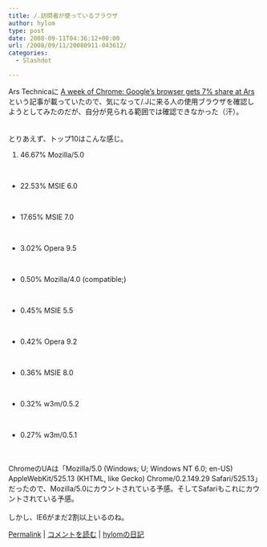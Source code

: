 ```yaml
---
title: /.訪問者が使っているブラウザ
author: hylom
type: post
date: 2008-09-11T04:36:12+00:00
url: /2008/09/11/20080911-043612/
categories:
  - Slashdot

---
```

Ars Technicaに [A week of Chrome: Google&#8217;s browser gets 7% share at Ars][1]という記事が載っていたので、気になって/.Jに来る人の使用ブラウザを確認しようとしてみたのだが、自分が見られる範囲では確認できなかった（汗）。  
</br>   
とりあえず、トップ10はこんな感じ。</br> 

  1. 46.67% Mozilla/5.0 

</br> 

  * 22.53% MSIE 6.0 
</br> 

  * 17.65% MSIE 7.0 
</br> 

  * 3.02% Opera 9.5 
</br> 

  * 0.50% Mozilla/4.0 (compatible;) 
</br> 

  * 0.45% MSIE 5.5 
</br> 

  * 0.42% Opera 9.2 
</br> 

  * 0.36% MSIE 8.0 
</br> 

  * 0.32% w3m/0.5.2 
</br> 

  * 0.27% w3m/0.5.1 
</br>  
</br>   
ChromeのUAは「Mozilla/5.0 (Windows; U; Windows NT 6.0; en-US) AppleWebKit/525.13 (KHTML&#44; like Gecko) Chrome/0.2.149.29 Safari/525.13」だったので、Mozilla/5.0にカウントされている予感。そしてSafariもこれにカウントされている予感。</br>  
</br>   
しかし、IE6がまだ2割以上いるのね。 

   [Permalink][2] |    [コメントを読む][3] |    [hylomの日記][4] 

</br>

 [1]: http://arstechnica.com/news.ars/post/20080910-aweek-of-chrome-googles-browser-gets-7-share-at-ars.html
 [2]: http://slashdot.jp/~hylom/journal/451993
 [3]: http://slashdot.jp/~hylom/journal/451993#acomments
 [4]: http://slashdot.jp/~hylom/journal/
